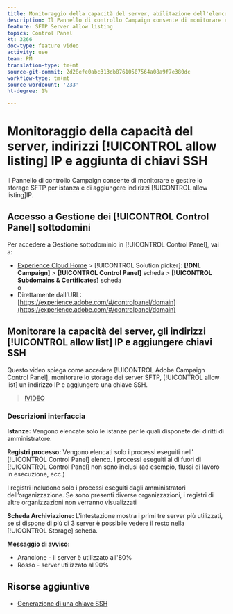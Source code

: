 ```yaml
---
title: Monitoraggio della capacità del server, abilitazione dell'elenco di indirizzi IP e aggiunta di chiavi SSH
description: Il Pannello di controllo Campaign consente di monitorare e gestire lo storage SFTP per istanza e  indirizzi IP del elenco consentiti.
feature: SFTP Server allow listing
topics: Control Panel
kt: 3266
doc-type: feature video
activity: use
team: PM
translation-type: tm+mt
source-git-commit: 2d28efe0abc313db87610507564a08a9f7e380dc
workflow-type: tm+mt
source-wordcount: '233'
ht-degree: 1%

---
```



# Monitoraggio della capacità del server, indirizzi [!UICONTROL allow listing] IP e aggiunta di chiavi SSH

Il Pannello di controllo Campaign consente di monitorare e gestire lo storage SFTP per istanza e di aggiungere indirizzi [!UICONTROL allow listing]IP.

## Accesso a Gestione dei [!UICONTROL Control Panel] sottodomini

Per accedere a Gestione sottodominio in [!UICONTROL Control Panel], vai a:

* [Experience Cloud Home](https://experience.adobe.com/#/home) > [!UICONTROL Solution picker]: **[!DNL Campaign]** > **[!UICONTROL Control Panel]** scheda > **[!UICONTROL Subdomains & Certificates]** scheda\
   o
* Direttamente dall’URL: [https://experience.adobe.com/#/controlpanel/domain](https://experience.adobe.com/#/controlpanel/domain)

## Monitorare la capacità del server, gli indirizzi [!UICONTROL allow list] IP e aggiungere chiavi SSH

Questo video spiega come accedere [!UICONTROL Adobe Campaign Control Panel], monitorare lo storage dei server SFTP, [!UICONTROL allow list] un indirizzo IP e aggiungere una chiave SSH.

>[!VIDEO](https://video.tv.adobe.com/v/27270?quality=12)

### Descrizioni interfaccia

**Istanze:** Vengono elencate solo le istanze per le quali disponete dei diritti di amministratore.

**Registri processo:** Vengono elencati solo i processi eseguiti nell’ [!UICONTROL Control Panel] elenco. I processi eseguiti al di fuori di [!UICONTROL Control Panel] non sono inclusi (ad esempio, flussi di lavoro in esecuzione, ecc.)

I registri includono solo i processi eseguiti dagli amministratori dell’organizzazione. Se sono presenti diverse organizzazioni, i registri di altre organizzazioni non verranno visualizzati

**Scheda Archiviazione:** L&#39;intestazione mostra i primi tre server più utilizzati, se si dispone di più di 3 server è possibile vedere il resto nella [!UICONTROL Storage] scheda.

**Messaggio di avviso:**

* Arancione - il server è utilizzato all&#39;80%
* Rosso - server utilizzato al 90%

## Risorse aggiuntive

* [Generazione di una chiave SSH](/help/acc/monitoring-campaign-classic/control-panel/generate-ssh-key.md)
